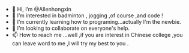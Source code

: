 - 👋 Hi, I’m @Allenhongxin
- 👀 I’m interested in badminton , jogging  ,of course ,and code !
- 🌱 I’m currently learning how to programing...actually I'm the newbie.
- 💞️ I’m looking to collaborate on everyone's help.
- 📫 How to reach me ...well ,if you are interest in Chinese college ,you can leave word to me ,I will try my best to you .

<!---
Allenhongxin/Allenhongxin is a ✨ special ✨ repository because its `README.md` (this file) appears on your GitHub profile.
You can click the Preview link to take a look at your changes.
--->
